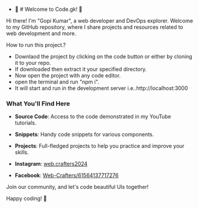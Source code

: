 - 👋 # Welcome to Code.gk! 🎨

Hi there! I'm "Gopi Kumar", a web developer and DevOps explorer. Welcome to my GitHub repository, where I share projects and resources related to web development and more.

How to run this project.?
- Downlaod the project by clicking on the code button or either by cloning it to your repo.
- If downloaded then extract it your specified directory.
- Now open the project with any code editor.
- open the terminal and run "npm i".
- It will start and run in the development server i.e..http://localhost:3000



### What You'll Find Here

- **Source Code**: Access to the code demonstrated in my YouTube tutorials.
- **Snippets**: Handy code snippets for various components.
- **Projects**: Full-fledged projects to help you practice and improve your skills.



- **Instagram**: [web.crafters2024](https://www.instagram.com/iamgks.1/)
- **Facebook**: [Web-Crafters/61564137717276](https://www.facebook.com/people/Web-Crafters/61564137717276/)

Join our community, and let's code beautiful UIs together!

Happy coding! 🚀
